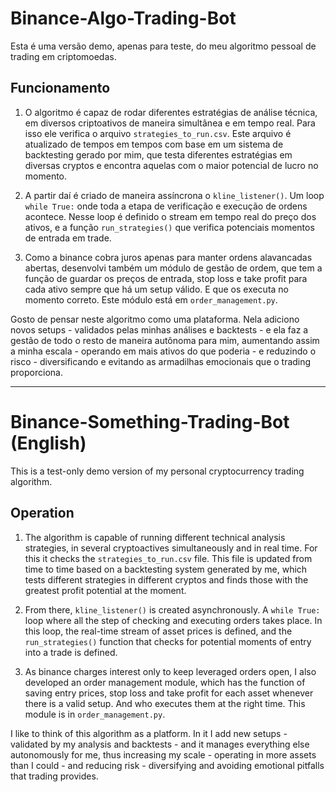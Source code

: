 # Binance-Algo-Trading-Bot

Esta é uma versão demo, apenas para teste, do meu algoritmo pessoal de trading em criptomoedas.

## Funcionamento

1. O algoritmo é capaz de rodar diferentes estratégias de análise técnica, em diversos criptoativos de maneira simultânea e em tempo real. Para isso ele verifica o arquivo `strategies_to_run.csv`. Este arquivo é atualizado de tempos em tempos com base em um sistema de backtesting gerado por mim, que testa diferentes estratégias em diversas cryptos e encontra aquelas com o maior potencial de lucro no momento.

2. A partir daí é criado de maneira assíncrona o `kline_listener()`. Um loop `while True:` onde toda a etapa de verificação e execução de ordens acontece. Nesse loop é definido o stream em tempo real do preço dos ativos, e a função `run_strategies()` que verifica potenciais momentos de entrada em trade.

3. Como a binance cobra juros apenas para manter ordens alavancadas abertas, desenvolvi também um módulo de gestão de ordem, que tem a função de guardar os preços de entrada, stop loss e take profit para cada ativo sempre que há um setup válido. E que os executa no momento correto. Este módulo está em `order_management.py`.

Gosto de pensar neste algoritmo como uma plataforma. Nela adiciono novos setups - validados pelas minhas análises e backtests - e ela faz a gestão de todo o resto de maneira autônoma para mim, aumentando assim a minha escala - operando em mais ativos do que poderia - e reduzindo o risco - diversificando e evitando as armadilhas emocionais que o trading proporciona.


---------------------

# Binance-Something-Trading-Bot (English)

This is a test-only demo version of my personal cryptocurrency trading algorithm.

## Operation

1. The algorithm is capable of running different technical analysis strategies, in several cryptoactives simultaneously and in real time. For this it checks the `strategies_to_run.csv` file. This file is updated from time to time based on a backtesting system generated by me, which tests different strategies in different cryptos and finds those with the greatest profit potential at the moment.

2. From there, `kline_listener()` is created asynchronously. A `while True:` loop where all the step of checking and executing orders takes place. In this loop, the real-time stream of asset prices is defined, and the `run_strategies()` function that checks for potential moments of entry into a trade is defined.

3. As binance charges interest only to keep leveraged orders open, I also developed an order management module, which has the function of saving entry prices, stop loss and take profit for each asset whenever there is a valid setup. And who executes them at the right time. This module is in `order_management.py`.

I like to think of this algorithm as a platform. In it I add new setups - validated by my analysis and backtests - and it manages everything else autonomously for me, thus increasing my scale - operating in more assets than I could - and reducing risk - diversifying and avoiding emotional pitfalls that trading provides. 
